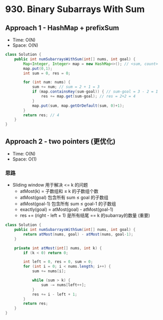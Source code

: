 # 930. Binary Subarrays With Sum

## Approach 1 - HashMap + prefixSum
- Time: O(N)
- Space: O(N)

```java
class Solution {
    public int numSubarraysWithSum(int[] nums, int goal) {
        Map<Integer, Integer> map = new HashMap<>(); // <sum, count>
        map.put(0,1);
        int sum = 0, res = 0;

        for (int num: nums) {
            sum += num; // sum = 2 + 1 = 3
            if (map.containsKey(sum-goal)) { // sum-goal = 3 - 2 = 1
                res += map.get(sum-goal); // res = 2+2 = 4
            }
            map.put(sum, map.getOrDefault(sum, 0)+1);
        }
        return res; // 4
    }
}
```
## Approach 2 - two pointers (更优化)

- Time: O(N)
- Space: O(1)

### 思路
- Sliding window 用于解决 <= k 的问题
    - atMost(k) = 子数组和 ≤ k 的子数组个数
    - atMost(goal) 包含所有 sum ≤ goal 的子数组
    - atMost(goal-1) 包含所有 sum ≤ goal-1 的子数组
    - exactly(goal) = atMost(goal) - atMost(goal-1)
    - res += (right - left + 1) 是所有结尾 == k 的subarray的数量 (重要)

```java
class Solution {
    public int numSubarraysWithSum(int[] nums, int goal) {
        return atMost(nums, goal) - atMost(nums, goal-1);
    }

    private int atMost(int[] nums, int k) {
        if (k < 0) return 0;

        int left = 0, res = 0, sum = 0;
        for (int i = 0; i < nums.length; i++) {
            sum += nums[i];

            while (sum > k) {
                sum -= nums[left++];
            }
            res += i - left + 1;
        }
        return res;
    }
}
```